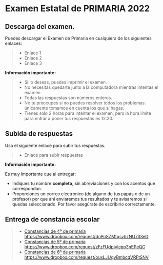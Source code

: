 # Examen Estatal de PRIMARIA 2022

## Descarga del examen.

Puedes descargar el Examen de Primaria en cualquiera de los siguientes enlaces:

> * Enlace 1
> * Enlace 2
> * Enlace 3

**Información importante:**

> * Si lo deseas, puedes imprimir el examen.
> * No necesitas quedarte junto a la computadora mientras intentas el examen. 
> * Todas las respuestas son números enteros.
> * No te preocupes si no puedes resolver todos los problemas: únicamente tomamos en cuenta los que sí hagas.
> * Tienes solo 2 horas para intentar el examen, pero la hora límite para entrar a poner tus respuestas es 12:20.

## Subida de respuestas

Usa el siguiente enlace para subir tus respuestas.

> * Enlace para subir respuestas

**Información importante:**

Es muy importante que al entregar:

* Indiques tu nombre **completo**, sin abreviaciones y con los acentos que correspondan.
* Proporciones un correo electrónico (de alguno de tus papás o de un profesor) por que ahí enviaremos tus resultados y te avisaremos si quedas seleccionado. Por favor asegúrate de escribirlo correctamente.

## Entrega de constancia escolar

> * [Constancias de 4º de primaria https://www.dropbox.com/request/dnPoSZMtqsyhzNU73SeD ](https://www.dropbox.com/request/dnPoSZMtqsyhzNU73SeD)
> * [Constancias de 5º de primaria https://www.dropbox.com/request/zFzFUdpIvIepp3nEPeQC ](https://www.dropbox.com/request/zFzFUdpIvIepp3nEPeQC)
> * [Constancias de 6º de primaria https://www.dropbox.com/request/ouxLJUqyBmbcqVRFtSNV ](https://www.dropbox.com/request/ouxLJUqyBmbcqVRFtSNV)


